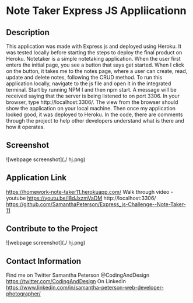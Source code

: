 # Note Taker Express JS Appliicationn

## Description

This application was made with Express js and deployed using Heroku. It was tested locally before starting the steps to deploy the final product on Heroku.
Notetaker is a simple notetaking application. When the user first enters the initial page, you see a button that says get started. When I click on the button, it takes me to the notes page, where a user can create, read, update and delete notes, following the CRUD method. To run this application locally, navigate to the js file and open it in the integrated terminal. Start by running NPM I and then npm start. A message will be received saying that the server is being listened to on port 3306. 
In your browser, type http://localhost:3306/. The view from the browser should show the application on your local machine. Then once my application looked good, it was deployed to Heroku. In the code, there are comments through the project to help other developers understand what is there and how it operates. 

## Screenshot
![webpage screenshot](./ hj.png)

## Application Link
https://homework-note-taker11.herokuapp.com/
Walk through video -youtube https://youtu.be/i8dJxzmVaDM
http://localhost:3306/
https://github.com/SamanthaPeterson/Express_js-Challenge--Note-Taker-11

## Contribute to the Project 
![webpage screenshot](./ hj.png)

## Contact Information
Find me on Twitter Samantha Peterson @CodingAndDesign
https://twitter.com/CodingAndDesign
On Linkedin
https://www.linkedin.com/in/samantha-peterson-web-developer-photographer/
